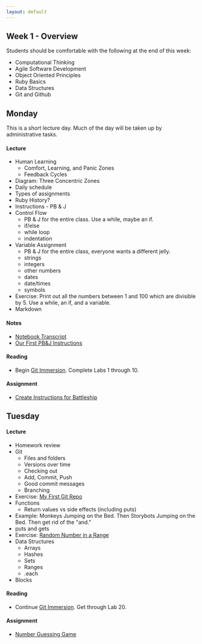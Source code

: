 ```yaml
---
layout: default
---
```


## Week 1 - Overview

Students should be comfortable with the following at the end of this week:

* Computational Thinking
* Agile Software Development
* Object Oriented Principles
* Ruby Basics
* Data Structures
* Git and Github

## Monday

This is a short lecture day.  Much of the day will be taken up by administrative tasks.

#### Lecture

* Human Learning
  * Comfort, Learning, and Panic Zones
  <!-- My job is to keep you at the outer edge of the Learning Zone -->
  * Feedback Cycles
  <!-- They're important in life. The shorter and more frequent they are, the better. -->
  <!-- You'll be giving the TA daily reports on where you are in the zones. -->
  <!-- 1-6 for lecture, 1-6 for assignment, # of hours for assignment. -->
* Diagram: Three Concentric Zones
* Daily schedule
* Types of assignments
* Ruby History?
* Instructions - PB & J
* Control Flow
  * PB & J for the entire class.  Use a while, maybe an if.
  * if/else
  * while loop
  * indentation
* Variable Assignment
  * PB & J for the entire class, everyone wants a different jelly.
  * strings
  * integers
  * other numbers
  * dates
  * date/times
  * symbols
* Exercise: Print out all the numbers between 1 and 100 which are divisible by 5.  Use a while, an if, and a variable.
* Markdown

#### Notes

* [Notebook Transcript](w1m.html)
* [Our First PB&J Instructions](w1m_pbj.md)

#### Reading

* Begin [Git Immersion](http://gitimmersion.com/).  Complete Labs 1 through 10.

#### Assignment

* [Create Instructions for Battleship](https://github.com/tiyd-rails-2015-01/battleship_instructions)

## Tuesday

#### Lecture

* Homework review
* Git
  * Files and folders
  * Versions over time
  * Checking out
  * Add, Commit, Push
  * Good commit messages
  * Branching
* Exercise: [My First Git Repo](https://github.com/masonfmatthews/rails_assignments/tree/master/exercises/my_first_git_repo)
* Functions
  * Return values vs side effects (including puts)
* Example: Monkeys Jumping on the Bed.  Then Storybots Jumping on the Bed.  Then get rid of the "and."
* puts and gets
* Exercise: [Random Number in a Range](https://github.com/masonfmatthews/rails_assignments/tree/master/exercises/random_in_range)
* Data Structures
  * Arrays
  * Hashes
  * Sets
  * Ranges
  * .each
* Blocks

#### Reading

* Continue [Git Immersion](http://gitimmersion.com/).  Get through Lab 20.

#### Assignment

* [Number Guessing Game](https://github.com/tiyd-rails-2015-01/number_guessing)

<!--
## Wednesday

#### Lecture

* Homework review
* Object Oriented Programming
  * What are objects?
    * State and behavior
    * State = instance variables
    * Behavior = methods
    * Tell, don't ask
  * What are classes?
    * Blueprints for objects
* Example: [Albums and Artists](https://github.com/masonfmatthews/rails_assignments/tree/master/exercises/albums_and_artists)
* Exercise: [Employees and Departments](https://github.com/masonfmatthews/rails_assignments/tree/master/exercises/employees_and_departments)
* Surprise: everything in Ruby is an object!
  * All functions are actually methods on classes
* Object Oriented Programming
  * Inheritance
* Exploration: Start with Float object.  Explore superclasses and classes.

#### Reading

* Start [Ruby Koans](http://rubykoans.com/).  Work through `about_symbols.rb`.

#### Assignment

* [Battleship Objects](https://github.com/masonfmatthews/rails_assignments/tree/master/assignments/battleship_objects)

## Thursday

#### Lecture

* Homework review and Koans check-in
* More on inheritance.  Examples.
* Exercise: [National Expressions](https://github.com/masonfmatthews/rails_assignments/tree/master/exercises/national_expressions)
* Testing
  * MiniTest
  * Unit testing on models.
* Example: [Parental Test](https://github.com/masonfmatthews/rails_assignments/tree/master/exercises/parental_test)
* Exercise: [OddArray](https://github.com/masonfmatthews/rails_assignments/tree/master/exercises/odd_array)

## Weekend Assignment - As Individuals

[Battleship!!](https://github.com/masonfmatthews/rails_assignments/tree/master/projects/battleship)

-->
